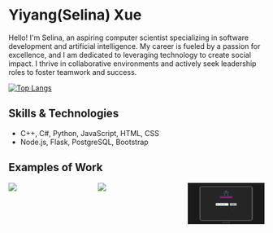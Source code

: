 # Yiyang(Selina) Xue

Hello! I'm Selina, an aspiring computer scientist specializing in software development and artificial intelligence. My career is fueled by a passion for excellence, and I am dedicated to leveraging technology to create social impact. I thrive in collaborative environments and actively seek leadership roles to foster teamwork and success.

[![Top Langs](https://github-readme-stats.vercel.app/api/top-langs/?username=selinaXyy&layout=donut)](https://github.com/selinaXyy/github-readme-stats)

## Skills & Technologies
* C++, C#, Python, JavaScript, HTML, CSS
* Node.js, Flask, PostgreSQL, Bootstrap

## Examples of Work
<div style="width: 100%; display: flex; justify-content: space-between;">
  <img src="https://github.com/selinaXyy/selinaXyy/blob/main/tgp.gif" style="width: 30%; margin: 0; padding: 0;" >
  <img src="https://github.com/selinaXyy/selinaXyy/blob/main/pomodoro-pulse.gif" style="width: 30%; margin: 0; padding: 0;" >
  <img src="https://github.com/selinaXyy/selinaXyy/blob/main/cocktail.gif" style="width: 30%; margin: 0; padding: 0;" >
</div>
